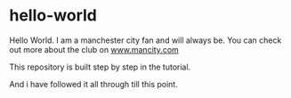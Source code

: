 # hello-world
Hello World. I am a manchester city fan and will always be.
You can check out more about the club on www.mancity.com

This repository is built step by step in the tutorial.

And i have followed it all through till this point.
